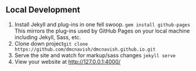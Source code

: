 ## Local Development

1. Install Jekyll and plug-ins in one fell swoop. `gem install github-pages` This mirrors the plug-ins used by GitHub Pages on your local machine including Jekyll, Sass, etc.
2. Clone down project`git clone https://github.com/dmcnavish/dmcnavish.github.io.git`
3. Serve the site and watch for markup/sass changes `jekyll serve`
4. View your website at http://127.0.0.1:4000/